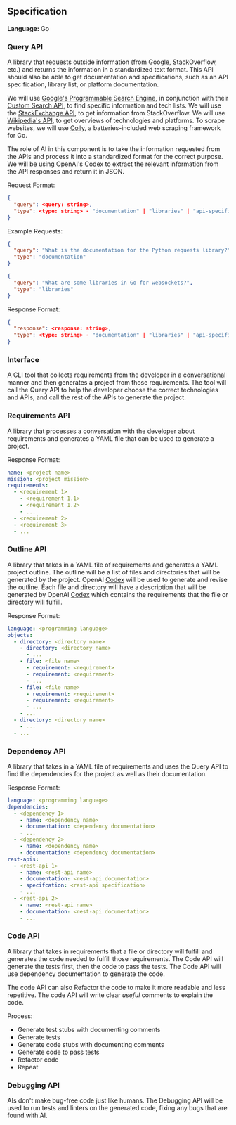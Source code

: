## Specification
**Language:** Go

### Query API
A library that requests outside information (from Google, StackOverflow, etc.)
and returns the information in a standardized text format. This API should also
be able to get documentation and specifications, such as an API specification,
library list, or platform documentation.

We will use [Google's Programmable Search Engine](https://programmablesearchengine.google.com/about/), 
in conjunction with their [Custom Search API](https://developers.google.com/custom-search/v1/introduction), 
to find specific information and tech lists. We will use the [StackExchange API](https://api.stackexchange.com/), 
to get information from StackOverflow. We will use [Wikipedia's API](https://www.mediawiki.org/wiki/API:Main_page),
to get overviews of technologies and platforms. To scrape websites, we will use
[Colly](https://go-colly.org/), a batteries-included web scraping framework for
Go.

The role of AI in this component is to take the information requested from the 
APIs and process it into a standardized format for the correct purpose. We will
be using OpenAI's [Codex](https://platform.openai.com/docs/models/codex) to
extract the relevant information from the API responses and return it in JSON.

Request Format:
```json
{
  "query": <query: string>,
  "type": <type: string> - "documentation" | "libraries" | "api-specification" | "overview" | "other"
}
```

Example Requests:
```json
{
  "query": "What is the documentation for the Python requests library?",
  "type": "documentation"
}
```
```json
{
  "query": "What are some libraries in Go for websockets?",
  "type": "libraries"
}
```

Response Format:
```json
{
  "response": <response: string>,
  "type": <type: string> - "documentation" | "libraries" | "api-specification" | "overview" | "other"
}
```

### Interface
A CLI tool that collects requirements from the developer in a conversational 
manner and then generates a project from those requirements. The tool will call
the Query API to help the developer choose the correct technologies and APIs, 
and call the rest of the APIs to generate the project.

### Requirements API
A library that processes a conversation with the developer about requirements and 
generates a YAML file that can be used to generate a project.

Response Format:
```yaml
name: <project name>
mission: <project mission>
requirements:
  - <requirement 1>
    - <requirement 1.1>
    - <requirement 1.2>
    - ...
  - <requirement 2>
  - <requirement 3>
  - ...
```

### Outline API
A library that takes in a YAML file of requirements and generates a YAML project 
outline. The outline will be a list of files and directories that will be 
generated by the project. OpenAI [Codex](https://platform.openai.com/docs/models/codex) 
will be used to generate and revise the outline. 
Each file and directory will have a description that will be generated by
OpenAI [Codex](https://platform.openai.com/docs/models/codex) which contains the
requirements that the file or directory will fulfill.

Response Format:
```yaml
language: <programming language>
objects:
  - directory: <directory name>
    - directory: <directory name>
      - ...
    - file: <file name>
      - requirement: <requirement>
      - requirement: <requirement>
      - ...
    - file: <file name>
      - requirement: <requirement>
      - requirement: <requirement>
      - ...
    - ...
  - directory: <directory name>
    - ...
  - ...
```

### Dependency API
A library that takes in a YAML file of requirements and uses the Query API to
find the dependencies for the project as well as their documentation.

Response Format:
```yaml
language: <programming language>
dependencies:
  - <dependency 1>
    - name: <dependency name>
    - documentation: <dependency documentation>
    - ...
  - <dependency 2>
    - name: <dependency name>
    - documentation: <dependency documentation>
rest-apis:
  - <rest-api 1>
    - name: <rest-api name>
    - documentation: <rest-api documentation>
    - specifcation: <rest-api specification>
    - ...
  - <rest-api 2>
    - name: <rest-api name>
    - documentation: <rest-api documentation>
    - ...
```

### Code API
A library that takes in requirements that a file or directory will fulfill and
generates the code needed to fulfill those requirements. The Code API will 
generate the tests first, then the code to pass the tests. The Code API will
use dependency documentation to generate the code.

The code API can also Refactor the code to make it more readable and less 
repetitive. The code API will write clear _useful_ comments to explain the code.

Process:
* Generate test stubs with documenting comments
* Generate tests
* Generate code stubs with documenting comments
* Generate code to pass tests
* Refactor code
* Repeat

### Debugging API
AIs don't make bug-free code just like humans. The Debugging API will be used to
run tests and linters on the generated code, fixing any bugs that are found with
AI.
